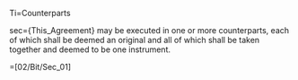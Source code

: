 Ti=Counterparts

sec={This_Agreement} may be executed in one or more counterparts, each of which shall be deemed an original and all of which shall be taken together and deemed to be one instrument.

=[02/Bit/Sec_01]